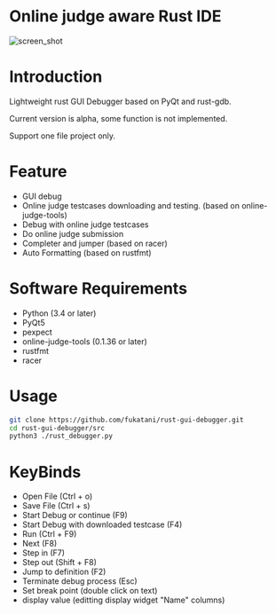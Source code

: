 Online judge aware Rust IDE
==============================

![screen_shot](https://github.com/fukatani/rust-gui-debugger/blob/master/doc/debug.png)

Introduction
==============================
Lightweight rust GUI Debugger based on PyQt and rust-gdb.

Current version is alpha, some function is not implemented. 

Support one file project only.

Feature
==============================
* GUI debug
* Online judge testcases downloading and testing. (based on online-judge-tools)
* Debug with online judge testcases
* Do online judge submission
* Completer and jumper (based on racer) 
* Auto Formatting (based on rustfmt)

Software Requirements
==============================
* Python (3.4 or later)
* PyQt5
* pexpect
* online-judge-tools (0.1.36 or later)
* rustfmt
* racer


Usage
==============================

```bash
git clone https://github.com/fukatani/rust-gui-debugger.git
cd rust-gui-debugger/src
python3 ./rust_debugger.py
```

KeyBinds
==============================
- Open File (Ctrl + o)
- Save File (Ctrl + s)
- Start Debug or continue (F9)
- Start Debug with downloaded testcase (F4)
- Run (Ctrl + F9)
- Next (F8)
- Step in (F7)
- Step out (Shift + F8)
- Jump to definition (F2)
- Terminate debug process (Esc)
- Set break point (double click on text)
- display value (editting display widget "Name" columns)

